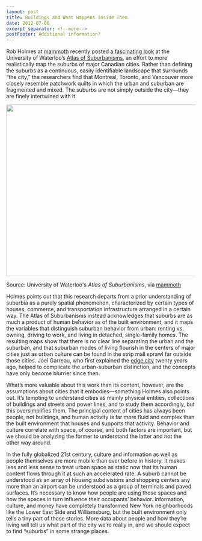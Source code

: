 ```yaml
---
layout: post
title: Buildings and What Happens Inside Them
date: 2012-07-06
excerpt_separator: <!--more-->
postFooter: Additional information?
---
```


Rob Holmes at <a href="http://m.ammoth.us/blog/">mammoth</a> recently posted <a href="http://m.ammoth.us/blog/2012/06/atlas-of-suburbanisms/">a fascinating look</a> at the University of Waterloo’s <a href="http://env-blogs.uwaterloo.ca/atlas/?page_id=2217">Atlas of Suburbanisms</a>, an effort to more realistically map the suburbs of major Canadian cities. Rather than defining the suburbs as a continuous, easily identifiable landscape that surrounds “the city,” the researchers find that Montreal, Toronto, and Vancouver more closely resemble patchwork quilts in which the urban and suburban are fragmented and mixed. The suburbs are not simply outside the city—they are finely intertwined with it.
<p style="text-align:center;"><a href="http://kneelingbus.files.wordpress.com/2012/07/montrealsuburbs_revised-614x474.png"><img class="aligncenter size-full wp-image-224" style="border:0;margin:0;" title="MontrealSuburbs_revised-614x474" src="http://kneelingbus.files.wordpress.com/2012/07/montrealsuburbs_revised-614x474.png" alt="" width="590" height="455" /></a></p>
<p style="text-align:left;">Source: University of Waterloo's <em>Atlas of Suburbanisms</em>, via <a href="http://m.ammoth.us/blog/">mammoth</a></p>
Holmes points out that this research departs from a prior understanding of suburbia as a purely spatial phenomenon, characterized by certain types of houses, commerce, and transportation infrastructure arranged in a certain way. The Atlas of Suburbanisms instead acknowledges that suburbs are as much a product of human behavior as of the built environment, and it maps the variables that distinguish suburban behavior from urban: renting vs. owning, driving to work, and living in detached, single-family homes. The resulting maps show that there is no clear line separating the urban and the suburban, and that suburban modes of living flourish in the centers of major cities just as urban culture can be found in the strip mall sprawl far outside those cities. Joel Garreau, who first explained the <a href="http://en.wikipedia.org/wiki/Edge_city">edge city</a> twenty years ago, helped to complicate the urban-suburban distinction, and the concepts have only become blurrier since then.

What’s more valuable about this work than its content, however, are the assumptions about cities that it embodies—something Holmes also points out. It’s tempting to understand cities as mainly physical entities, collections of buildings and streets and power lines, and to study them accordingly, but this oversimplifies them. The principal content of cities has always been people, not buildings, and human activity is far more fluid and complex than the built environment that houses and supports that activity. Behavior and culture correlate with space, of course, and both factors are important, but we should be analyzing the former to understand the latter and not the other way around.

In the fully globalized 21st century, culture and information as well as people themselves are more mobile than ever before in history. It makes less and less sense to treat urban space as static now that its human content flows through it at such an accelerated rate. A suburb cannot be understood as an array of housing subdivisions and shopping centers any more than an airport can be understood as a group of terminals and paved surfaces. It’s necessary to know how people are using those spaces and how the spaces in turn influence their occupants’ behavior. Information, culture, and money have completely transformed New York neighborhoods like the Lower East Side and Williamsburg, but the built environment only tells a tiny part of those stories. More data about people and how they’re living will tell us what part of the city we’re really in, and we should expect to find “suburbs” in some strange places.